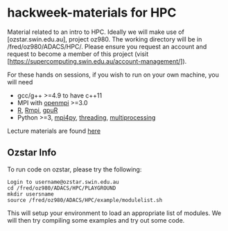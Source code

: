 # hackweek-materials for HPC

Material related to an intro to HPC. Ideally we will make use of [ozstar.swin.edu.au], project oz980. The working directory will be in /fred/oz980/ADACS/HPC/. Please ensure you request an account and request to become a member of this project (visit [https://supercomputing.swin.edu.au/account-management/]). 

For these hands on sessions, if you wish to run on your own machine, you will need
- gcc/g++ >=4.9 to have c++11
- MPI with [openmpi](https://www.open-mpi.org/) >=3.0
- [R](https://cran.r-project.org/), [Rmpi](https://wiki.rc.usf.edu/index.php/R_and_Rmpi), [gpuR](https://cran.r-project.org/web/packages/gpuR/vignettes/gpuR.pdf)
- Python >=3, [mpi4py](https://mpi4py.readthedocs.io/en/stable/), [threading](https://docs.python.org/3/library/threading.html), [multiprocessing](https://docs.python.org/3/library/multiprocessing.html?highlight=multiprocessing#module-multiprocessing)

Lecture materials are found [here](https://docs.google.com/presentation/d/1ms1-31meztR6hQSq6c8DsOJd33bUvOoN7sqdRgLH_ag/edit?usp=sharing)

## Ozstar Info

To run code on ozstar, please try the following:
```
Login to username@ozstar.swin.edu.au
cd /fred/oz980/ADACS/HPC/PLAYGROUND
mkdir usersname
source /fred/oz980/ADACS/HPC/example/modulelist.sh
```

This will setup your environment to load an appropriate list of modules. We will then try compiling some examples and try out some code. 
